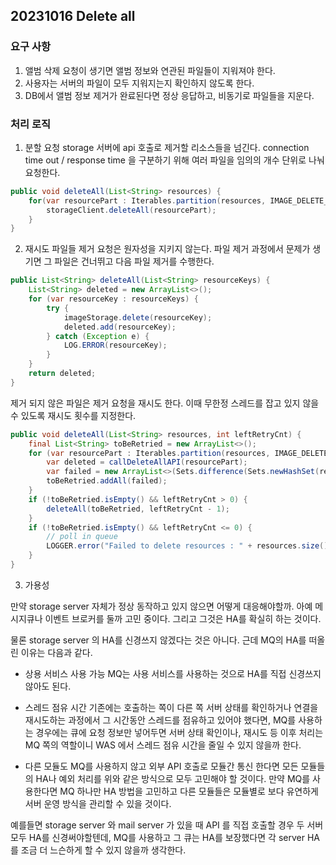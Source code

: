 ## 20231016 Delete all

### 요구 사항
1. 앨범 삭제 요청이 생기면 앨범 정보와 연관된 파일들이 지워져야 한다.
2. 사용자는 서버의 파일이 모두 지워지는지 확인하지 않도록 한다.
3. DB에서 앨범 정보 제거가 완료된다면 정상 응답하고, 비동기로 파일들을 지운다.

### 처리 로직

1. 분할 요청
storage 서버에 api 호출로 제거할 리소스들을 넘긴다.
connection time out / response time 을 구분하기 위해 여러 파일을 임의의 개수 단위로 나눠 요청한다.

``` java
public void deleteAll(List<String> resources) {
    for(var resourcePart : Iterables.partition(resources, IMAGE_DELETE_API_CALL_UNIT)) {
        storageClient.deleteAll(resourcePart);
    }
}
```

2. 재시도
파일들 제거 요청은 원자성을 지키지 않는다. 파일 제거 과정에서 문제가 생기면 그 파일은 건너뛰고 다음 파일 제거를 수행한다.
``` java
public List<String> deleteAll(List<String> resourceKeys) {
    List<String> deleted = new ArrayList<>();
    for (var resourceKey : resourceKeys) {
        try {
            imageStorage.delete(resourceKey);
            deleted.add(resourceKey);
        } catch (Exception e) {
            LOG.ERROR(resourceKey);
        }
    }
    return deleted;
}
```

제거 되지 않은 파일은 제거 요청을 재시도 한다. 이때 무한정 스레드를 잡고 있지 않을 수 있도록 재시도 횟수를 지정한다.
``` java
public void deleteAll(List<String> resources, int leftRetryCnt) {
    final List<String> toBeRetried = new ArrayList<>();
    for (var resourcePart : Iterables.partition(resources, IMAGE_DELETE_ALL_API_CALL_SEG_UNIT)) {
        var deleted = callDeleteAllAPI(resourcePart);
        var failed = new ArrayList<>(Sets.difference(Sets.newHashSet(resourcePart), Sets.newHashSet(deleted)));
        toBeRetried.addAll(failed);
    }
    if (!toBeRetried.isEmpty() && leftRetryCnt > 0) {
        deleteAll(toBeRetried, leftRetryCnt - 1);
    }
    if (!toBeRetried.isEmpty() && leftRetryCnt <= 0) {
        // poll in queue
        LOGGER.error("Failed to delete resources : " + resources.size());
    }
}
```

3. 가용성

만약 storage server 자체가 정상 동작하고 있지 않으면 어떻게 대응해야할까.
아예 메시지큐나 이벤트 브로커를 둘까 고민 중이다. 그리고 그것은 HA를 확실히 하는 것이다.

물론 storage server 의 HA를 신경쓰지 않겠다는 것은 아니다. 근데 MQ의 HA를 떠올린 이유는 다음과 같다.

- 상용 서비스 사용 가능
MQ는 사용 서비스를 사용하는 것으로 HA를 직접 신경쓰지 않아도 된다.

- 스레드 점유 시간
기존에는 호출하는 쪽이 다른 쪽 서버 상태를 확인하거나 연결을 재시도하는 과정에서 그 시간동안 스레드를 점유하고 있어야 했다면,
MQ를 사용하는 경우에는 큐에 요청 정보만 넣어두면 서버 상태 확인이나, 재시도 등 이후 처리는 MQ 쪽의 역할이니 WAS 에서 스레드 점유 시간을 줄일 수 있지 않을까 한다.

- 다른 모듈도
MQ를 사용하지 않고 외부 API 호출로 모듈간 통신 한다면 모든 모듈들의 HA나 예외 처리를 위와 같은 방식으로 모두 고민해야 할 것이다.
만약 MQ를 사용한다면 MQ 하나만 HA 방법을 고민하고 다른 모듈들은 모듈별로 보다 유연하게 서버 운영 방식을 관리할 수 있을 것이다.

예를들면 storage server 와 mail server 가 있을 때 API 를 직접 호출할 경우 두 서버 모두 HA를 신경써야할텐데,
MQ를 사용하고 그 큐는 HA를 보장했다면 각 server HA를 조금 더 느슨하게 할 수 있지 않을까 생각한다.
